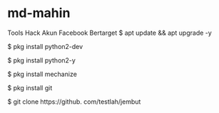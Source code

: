 # md-mahin

Tools Hack Akun Facebook Bertarget $ apt update && apt upgrade -y

$ pkg install python2-dev

$ pkg install python2-y

$ pkg install mechanize

$ pkg install git

$ git clone https://github. com/testlah/jembut
